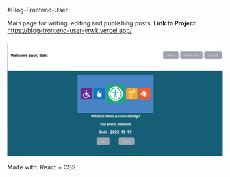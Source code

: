 #Blog-Frontend-User

Main page for writing, editing and publishing posts.
**Link to Project:** https://blog-frontend-user-yrwk.vercel.app/


![alt tag](blog-user.png)


Made with: React + CSS
